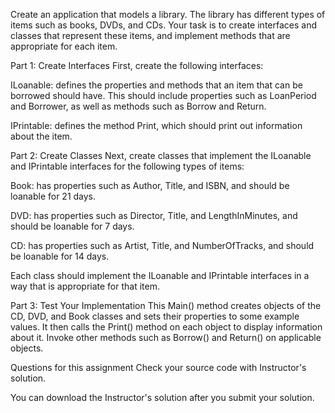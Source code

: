 Create an application that models a library. The library has different types of items such as books, DVDs, and CDs. Your task is to create interfaces and classes that represent these items, and implement methods that are appropriate for each item.

Part 1: Create Interfaces
First, create the following interfaces:

ILoanable: defines the properties and methods that an item that can be borrowed should have. This should include properties such as LoanPeriod and Borrower, as well as methods such as Borrow and Return.

IPrintable: defines the method Print, which should print out information about the item.



Part 2: Create Classes
Next, create classes that implement the ILoanable and IPrintable interfaces for the following types of items:

Book: has properties such as Author, Title, and ISBN, and should be loanable for 21 days.

DVD: has properties such as Director, Title, and LengthInMinutes, and should be loanable for 7 days.

CD: has properties such as Artist, Title, and NumberOfTracks, and should be loanable for 14 days.

Each class should implement the ILoanable and IPrintable interfaces in a way that is appropriate for that item.



Part 3: Test Your Implementation
This Main() method creates objects of the CD, DVD, and Book classes and sets their properties to some example values. It then calls the Print() method on each object to display information about it. Invoke other methods such as Borrow() and Return() on applicable objects.



Questions for this assignment
Check your source code with Instructor's solution.

You can download the Instructor's solution after you submit your solution.

